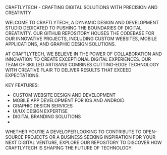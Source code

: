 CRAFTLYTECH - CRAFTING DIGITAL SOLUTIONS WITH PRECISION AND CREATIVITY

WELCOME TO CRAFTLYTECH, A DYNAMIC DESIGN AND DEVELOPMENT STUDIO DEDICATED TO PUSHING THE BOUNDARIES OF DIGITAL CREATIVITY. OUR GITHUB REPOSITORY HOUSES THE CODEBASE FOR OUR INNOVATIVE PROJECTS, INCLUDING CUSTOM WEBSITES, MOBILE APPLICATIONS, AND GRAPHIC DESIGN SOLUTIONS.

AT CRAFTLYTECH, WE BELIEVE IN THE POWER OF COLLABORATION AND INNOVATION TO CREATE EXCEPTIONAL DIGITAL EXPERIENCES. OUR TEAM OF SKILLED ARTISANS COMBINES CUTTING-EDGE TECHNOLOGY WITH CREATIVE FLAIR TO DELIVER RESULTS THAT EXCEED EXPECTATIONS.

KEY FEATURES:

- CUSTOM WEBSITE DESIGN AND DEVELOPMENT
- MOBILE APP DEVELOPMENT FOR IOS AND ANDROID
- GRAPHIC DESIGN SERVICES
- UI/UX DESIGN EXPERTISE
- DIGITAL BRANDING SOLUTIONS
- 
WHETHER YOU'RE A DEVELOPER LOOKING TO CONTRIBUTE TO OPEN-SOURCE PROJECTS OR A BUSINESS SEEKING INSPIRATION FOR YOUR NEXT DIGITAL VENTURE, EXPLORE OUR REPOSITORY TO DISCOVER HOW CRAFTLYTECH IS SHAPING THE FUTURE OF TECHNOLOGY.
